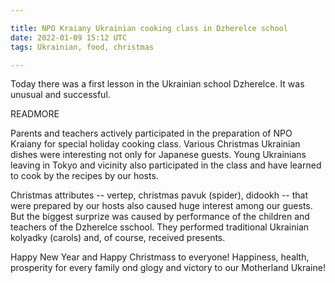 ```yaml
---

title: NPO Kraiany Ukrainian cooking class in Dzherelce school
date: 2022-01-09 15:12 UTC
tags: Ukrainian, food, christmas

---
```


Today there was a first lesson in the Ukrainian school Dzherelce. It was
unusual and successful.

READMORE

Parents and teachers actively participated in the preparation of NPO
Kraiany for special holiday cooking class. Various Christmas Ukrainian
dishes were interesting not only for Japanese guests. Young Ukrainians
leaving in Tokyo and vicinity also participated in the class and have
learned to cook by the recipes by our hosts.


Christmas attributes -- vertep, christmas pavuk (spider), didookh --
that were prepared by our hosts also caused huge interest among our
guests. But the biggest surprize was caused by performance of the
children and teachers of the Dzherelce sschool. They performed
traditional Ukrainian kolyadky (carols) and, of course, received presents.

Happy New Year and Happy Christmass to everyone! Happiness, health,
prosperity for every family ond glogy and victory to our Motherland Ukraine!

<!--  LocalWords:  Dzherelce READMORE NPO Kraiany
 -->
